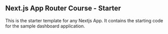 ## Next.js App Router Course - Starter

This is the starter template for any Nextjs App. It contains the starting code for the sample dashboard application.
